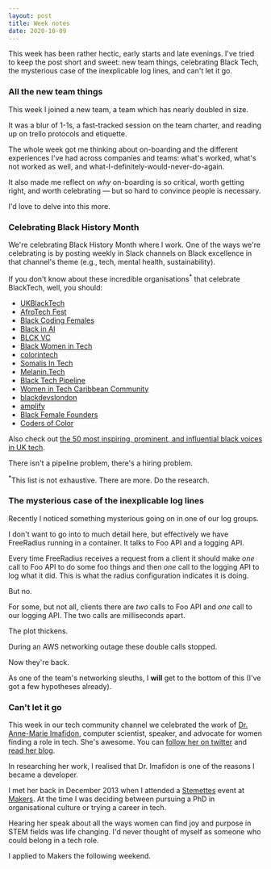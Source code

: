 ```yaml
---
layout: post
title: Week notes
date: 2020-10-09
---
```


This week has been rather hectic, early starts and late evenings. I've tried to keep the post short and sweet: new team things, celebrating Black Tech, the mysterious case of the inexplicable log lines, and can't let it go.

### All the new team things

This week I joined a new team, a team which has nearly doubled in size. 

It was a blur of 1-1s, a fast-tracked session on the team charter, and reading up on trello protocols and etiquette.

The whole week got me thinking about on-boarding and the different experiences I've had across companies and teams: what's worked, what's not worked as well, and what-I-definitely-would-never-do-again.

It also made me reflect on _why_ on-boarding is so critical, worth getting right, and worth celebrating –– but so hard to convince people is necessary.

I'd love to delve into this more. 

### Celebrating Black History Month

We're celebrating Black History Month where I work. One of the ways we're celebrating is by posting weekly in Slack channels on Black excellence in that channel's theme (e.g., tech, mental health, sustainability).

If you don't know about these incredible organisations<sup>*</sup> that celebrate BlackTech, well, you should:

- [UKBlackTech](https://ukblacktech.com/)
- [AfroTech Fest](https://www.afrotechfest.co.uk/)
- [Black Coding Females](https://codingblackfemales.com/)
- [Black in AI](blackinai.org)
- [BLCK VC](blckvc.com)
- [Black Women in Tech](https://www.techlondonadvocates.org.uk/working-groups/black-women-in-tech/)
- [colorintech](colorintech.org)
- [Somalis In Tech](somalisintech.com)
- [Melanin.Tech](https://twitter.com/MelaninTech)
- [Black Tech Pipeline](blacktechpipeline.com)
- [Women in Tech Caribbean Community](https://twitter.com/WomenCaribbean)
- [blackdevslondon](https://twitter.com/blackdevslondon)
- [amplify](amplifytech.uk)
- [Black Female Founders](blackfemalefounders.org)
- [Coders of Color](https://twitter.com/CodersofColor_)

Also check out [the 50 most inspiring, prominent, and influential black voices in UK tech](https://technation.io/news/50-inspiring-black-voices-uk-tech-scene/).

There isn't a pipeline problem, there's a hiring problem.

<sup>*</sup>This list is not exhaustive. There are more. Do the research.

### The mysterious case of the inexplicable log lines

Recently I noticed something mysterious going on in one of our log groups. 

I don't want to go into to much detail here, but effectively we have FreeRadius running in a container. It talks to Foo API and a logging API. 

Every time FreeRadius receives a request from a client it should make *one* call to Foo API to do some foo things and then *one* call to the logging API to log what it did. This is what the radius configuration indicates it is doing.

But no.

For some, but not all, clients there are *two* calls to Foo API and *one* call to our logging API. The two calls are milliseconds apart.

The plot thickens.

During an AWS networking outage these double calls stopped.

Now they're back.

As one of the team's networking sleuths, I **will** get to the bottom of this (I've got a few hypotheses already).

### Can't let it go

This week in our tech community channel we celebrated the work of [Dr. Anne-Marie Imafidon](https://aimafidon.com/), computer scientist, speaker, and advocate for women finding a role in tech. She's awesome. You can [follow her on twitter](https://twitter.com/aimafidon) and [read her blog](https://aimafidon.com/blog/).

In researching her work, I realised that Dr. Imafidon is one of the reasons I became a developer.

I met her back in December 2013 when I attended a [Stemettes](https://stemettes.org/) event at [Makers](https://makers.tech/). At the time I was deciding between pursuing a PhD in organisational culture or trying a career in tech.

Hearing her speak about all the ways women can find joy and purpose in STEM fields was life changing. I'd never thought of myself as someone who could belong in a tech role. 

I applied to Makers the following weekend.